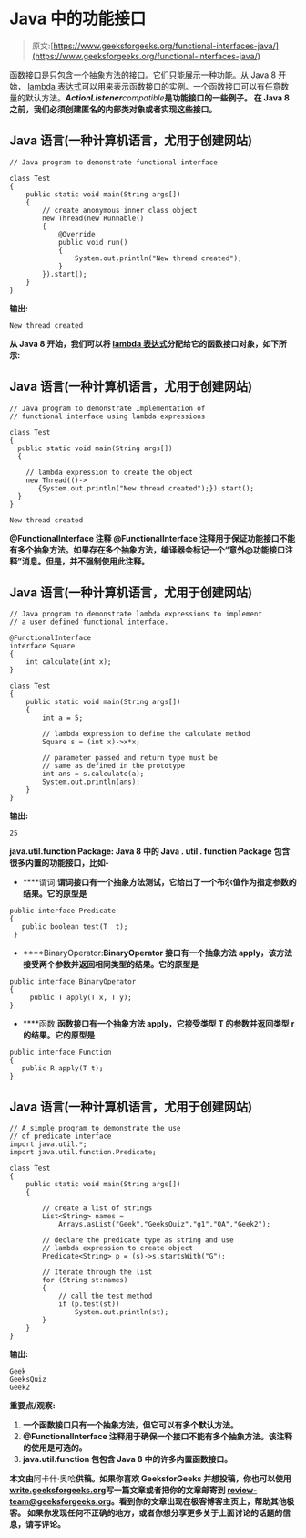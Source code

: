 # Java 中的功能接口

> 原文:[https://www.geeksforgeeks.org/functional-interfaces-java/](https://www.geeksforgeeks.org/functional-interfaces-java/)

函数接口是只包含一个抽象方法的接口。它们只能展示一种功能。从 Java 8 开始， [lambda 表达式](https://www.geeksforgeeks.org/lambda-expressions-java-8/)可以用来表示函数接口的实例。一个函数接口可以有任意数量的默认方法。*****ActionListener******compatible***是功能接口的一些例子。
在 Java 8 之前，我们必须创建匿名的内部类对象或者实现这些接口。** 

## **Java 语言(一种计算机语言，尤用于创建网站)**

```
// Java program to demonstrate functional interface

class Test
{
    public static void main(String args[])
    {
        // create anonymous inner class object
        new Thread(new Runnable()
        {
            @Override
            public void run()
            {
                System.out.println("New thread created");
            }
        }).start();
    }
}
```

****输出:****

```
New thread created
```

**从 Java 8 开始，我们可以将 [lambda 表达式](https://www.geeksforgeeks.org/lambda-expressions-java-8/)分配给它的函数接口对象，如下所示:**

## **Java 语言(一种计算机语言，尤用于创建网站)**

```
// Java program to demonstrate Implementation of
// functional interface using lambda expressions

class Test
{
  public static void main(String args[])
  {

    // lambda expression to create the object
    new Thread(()->
       {System.out.println("New thread created");}).start();
  }
}
```

```
New thread created
```

****@FunctionalInterface 注释**
@FunctionalInterface 注释用于保证功能接口不能有多个抽象方法。如果存在多个抽象方法，编译器会标记一个“意外@功能接口注释”消息。但是，并不强制使用此注释。** 

## **Java 语言(一种计算机语言，尤用于创建网站)**

```
// Java program to demonstrate lambda expressions to implement
// a user defined functional interface.

@FunctionalInterface
interface Square
{
    int calculate(int x);
}

class Test
{
    public static void main(String args[])
    {
        int a = 5;

        // lambda expression to define the calculate method
        Square s = (int x)->x*x;

        // parameter passed and return type must be
        // same as defined in the prototype
        int ans = s.calculate(a);
        System.out.println(ans);
    }
}
```

****输出:****

```
25
```

****java.util.function Package:**
Java 8 中的 Java . util . function Package 包含很多内置的功能接口，比如-** 

*   ****谓词:**谓词接口有一个抽象方法测试，它给出了一个布尔值作为指定参数的结果。它的原型是**

```
public interface Predicate
{
   public boolean test(T  t);
 }
```

*   ****BinaryOperator:**BinaryOperator 接口有一个抽象方法 apply，该方法接受两个参数并返回相同类型的结果。它的原型是**

```
public interface BinaryOperator 
{
     public T apply(T x, T y);
} 
```

*   ****函数:**函数接口有一个抽象方法 apply，它接受类型 T 的参数并返回类型 r 的结果。它的原型是**

```
public interface Function 
{
   public R apply(T t);
}
```

## **Java 语言(一种计算机语言，尤用于创建网站)**

```
// A simple program to demonstrate the use
// of predicate interface
import java.util.*;
import java.util.function.Predicate;

class Test
{
    public static void main(String args[])
    {

        // create a list of strings
        List<String> names =
            Arrays.asList("Geek","GeeksQuiz","g1","QA","Geek2");

        // declare the predicate type as string and use
        // lambda expression to create object
        Predicate<String> p = (s)->s.startsWith("G");

        // Iterate through the list
        for (String st:names)
        {
            // call the test method
            if (p.test(st))
                System.out.println(st);
        }
    }
}
```

****输出:****

```
Geek
GeeksQuiz
Geek2
```

****重要点/观察:****

1.  **一个函数接口只有一个抽象方法，但它可以有多个默认方法。**
2.  **@FunctionalInterface 注释用于确保一个接口不能有多个抽象方法。该注释的使用是可选的。**
3.  **java.util.function 包包含 Java 8 中的许多内置函数接口。**

**本文由**阿卡什·奥哈**供稿。如果你喜欢 GeeksforGeeks 并想投稿，你也可以使用[write.geeksforgeeks.org](https://write.geeksforgeeks.org)写一篇文章或者把你的文章邮寄到 review-team@geeksforgeeks.org。看到你的文章出现在极客博客主页上，帮助其他极客。
如果你发现任何不正确的地方，或者你想分享更多关于上面讨论的话题的信息，请写评论。**